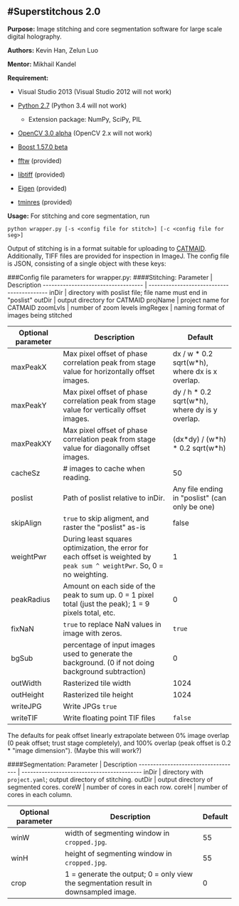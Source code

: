 #Superstitchous 2.0
------------------
**Purpose:** Image stitching and core segmentation software for large scale digital holography.

**Authors:** Kevin Han, Zelun Luo

**Mentor:** Mikhail Kandel

**Requirement:** 

* Visual Studio 2013 (Visual Studio 2012 will not work)

* [Python 2.7](https://www.python.org/downloads/) (Python 3.4 will not work)
    * Extension package: NumPy, SciPy, PIL
* [OpenCV 3.0 alpha](http://sourceforge.net/projects/opencvlibrary/files/opencv-win/3.0.0-alpha/) (OpenCV 2.x will not work)

* [Boost 1.57.0 beta](http://www.boost.org/)

* [fftw](http://www.fftw.org/download.html) (provided)

* [libtiff](http://download.osgeo.org/libtiff/) (provided)

* [Eigen](http://eigen.tuxfamily.org/index.php?title=Main_Page) (provided)

* [tminres](https://code.google.com/p/tminres/) (provided)

**Usage:**
For stitching and core segmentation, run

`python wrapper.py [-s <config file for stitch>] [-c <config file for seg>]`

Output of stitching is in a format suitable for uploading to [CATMAID](http://catmaid.org/index.html). Additionally, TIFF files are provided for inspection in ImageJ. The config file is JSON, consisting of a single object with these keys:

###Config file parameters for wrapper.py:
####Stitching:
Parameter                           | Description
----------------------------------- | ------------------------------------------
inDir                               | directory with poslist file; file name must end in "poslist"
outDir                              | output directory for CATMAID
projName                            | project name for CATMAID
zoomLvls                            | number of zoom levels
imgRegex                            | naming format of images being stitched


Optional parameter                  | Description | Default
----------------------------------- | ----------- | -------
maxPeakX                            | Max pixel offset of phase correlation peak from stage value for horizontally offset images. | dx / w \* 0.2 sqrt(w\*h), where dx is x overlap.
maxPeakY                            | Max pixel offset of phase correlation peak from stage value for vertically offset images. | dy / h \* 0.2 sqrt(w\*h), where dy is y overlap.
maxPeakXY                           | Max pixel offset of phase correlation peak from stage value for diagonally offset images. | (dx\*dy) / (w\*h) \* 0.2 sqrt(w\*h)
cacheSz                             | # images to cache when reading. | 50
poslist                             | Path of poslist relative to inDir. | Any file ending in "poslist" (can only be one)
skipAlign                           | `true` to skip aligment, and raster the "poslist" as-is | false
weightPwr                           | During least squares optimization, the error for each offset is weighted by `peak sum ^ weightPwr`. So, 0 = no weighting. | 1
peakRadius                          | Amount on each side of the peak to sum up. 0 = 1 pixel total (just the peak); 1 = 9 pixels total, etc. | 0
fixNaN                              | `true` to replace NaN values in image with zeros. | `true`
bgSub                               | percentage of input images used to generate the background. (0 if not doing background subtraction) | 0
outWidth                            | Rasterized tile width | 1024
outHeight                      	    | Rasterized tile height | 1024
writeJPG			    | Write JPGs `true`
writeTIF			    | Write floating point TIF files | `false`

The defaults for peak offset linearly extrapolate between 0% image overlap (0 peak offset; trust stage completely), and 100% overlap (peak offset is 0.2 * "image dimension"). (Maybe this will work?)

####Segmentation:
Parameter                           | Description
----------------------------------- | ------------------------------------------
inDir                               | directory with `project.yaml`; output directory of stitching.
outDir                              | output directory of segmented cores.
coreW                               | number of cores in each row.
coreH                               | number of cores in each column.

Optional parameter                  | Description | Default
----------------------------------- | ----------- | -------
winW                                | width of segmenting window in `cropped.jpg`. | 55
winH                                | height of segmenting window in `cropped.jpg`. | 55
crop                                | 1 = generate the output; 0 = only view the segmentation result in downsampled image. | 0
